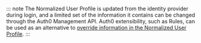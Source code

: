 ::: note
The Normalized User Profile is updated from the identity provider during login, and a limited set of the information it contains can be changed through the Auth0 Management API. Auth0 extensibility, such as Rules, can be used as an alternative to [override information in the Normalized User Profile](/users/concepts/overview-user-profile#user-profile-data-modification).
:::